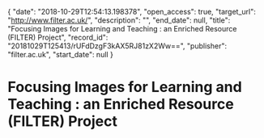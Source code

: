 {
  "date": "2018-10-29T12:54:13.198378", 
  "open_access": true, 
  "target_url": "http://www.filter.ac.uk/", 
  "description": "", 
  "end_date": null, 
  "title": "Focusing Images for Learning and Teaching : an Enriched Resource (FILTER) Project", 
  "record_id": "20181029T125413/rUFdDzgF3kAX5RJ81zX2Ww==", 
  "publisher": "filter.ac.uk", 
  "start_date": null
}

# Focusing Images for Learning and Teaching : an Enriched Resource (FILTER) Project

